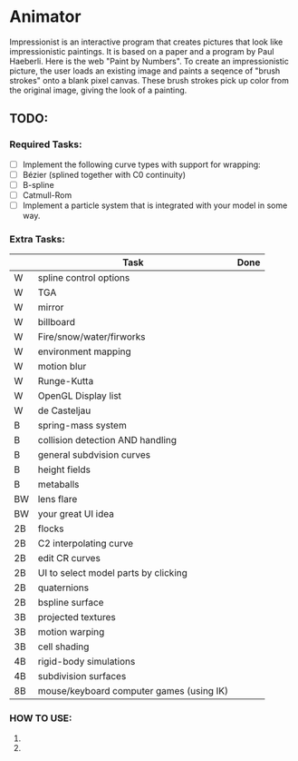 # Animator

Impressionist is an interactive program that creates pictures that look like impressionistic paintings. It is based on a paper and a program by Paul Haeberli. Here is the web "Paint by Numbers".
To create an impressionistic picture, the user loads an existing image and paints a seqence of "brush strokes" onto a blank pixel canvas. These brush strokes pick up color from the original image, giving the look of a painting.

## TODO:

### Required Tasks:

- [ ] Implement the following curve types with support for wrapping:
- [ ] Bézier (splined together with C0 continuity)
- [ ] B-spline
- [ ] Catmull-Rom
- [ ] Implement a particle system that is integrated with your model in some way.

### Extra Tasks:

||Task|Done|
|-|-|-|
|W|spline control options||
|W|TGA||
|W|mirror||
|W|billboard||
|W|Fire/snow/water/firworks||
|W|environment mapping||
|W|motion blur||
|W|Runge-Kutta||
|W|OpenGL Display list||
|W|de Casteljau||
|B|spring-mass system||
|B|collision detection AND handling||
|B|general subdvision curves||
|B|height fields||
|B|metaballs||
|BW|lens flare||
|BW|your great UI idea||
|2B|flocks||
|2B|C2 interpolating curve||
|2B|edit CR curves||
|2B|UI to select model parts by clicking||
|2B|quaternions||
|2B|bspline surface||
|3B|projected textures||
|3B|motion warping||
|3B|cell shading||
|4B|rigid-body simulations||
|4B|subdivision surfaces||
|8B| mouse/keyboard computer games (using IK)||

### HOW TO USE:
1. 
2. 